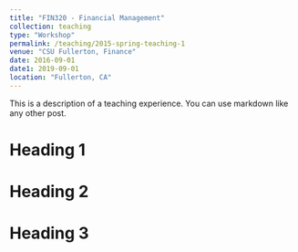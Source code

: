 ```yaml
---
title: "FIN320 - Financial Management"
collection: teaching
type: "Workshop"
permalink: /teaching/2015-spring-teaching-1
venue: "CSU Fullerton, Finance"
date: 2016-09-01
date1: 2019-09-01
location: "Fullerton, CA"
---
```


This is a description of a teaching experience. You can use markdown like any other post.

Heading 1
======

Heading 2
======

Heading 3
======
